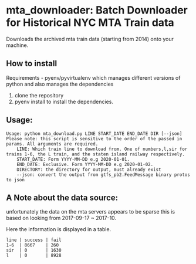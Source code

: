 # mta_downloader: Batch Downloader for Historical NYC MTA Train data
Downloads the archived mta train data (starting from 2014) 
onto your machine.

## How to install 
Requirements 
    - pyenv/pyvirtualenv which manages different versions of python and also
      manages the dependencies 

1.  clone the repository
2.  pyenv install to install the dependencies.

## Usage: 
```
Usage: python mta_download.py LINE START_DATE END_DATE DIR [--json]
Please note: this script is sensitive to the order of the passed in
params. All arguments are required.
    LINE: Which train line to download from. One of numbers,l,sir for trains 1-6, the L train, and the staten island railway respectively.
    START_DATE: Form YYYY-MM-DD e.g 2020-01-01.
    END_DATE: Exclusive. Form YYYY-MM-DD e.g 2020-01-02.
    DIRECTORY: the directory for output, must already exist
    --json: convert the output from gtfs_pb2.FeedMessage binary protos to json
```

## A Note about the data source: 
unfortunately the data on the mta servers appears to be sparse
this is based on looking from 2017-09-17 ~ 2017-10.

Here the information is displayed in a table.
```
line | success | fail
1-6  | 8667    | 260
sir  | 0       | 1630 
l    | 0       | 8928
```

